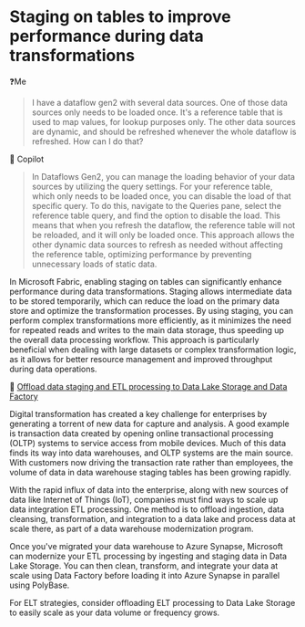 
# Staging on tables to improve performance during data transformations  
❓Me
> I have a dataflow gen2 with several data sources.  One of those data sources only needs to be loaded once.  It's a reference table that is used to map values, for lookup purposes only.  The other data sources are dynamic, and should be refreshed whenever the whole dataflow is refreshed.  How can I do that? 


🤖 Copilot
> In Dataflows Gen2, you can manage the loading behavior of your data sources by utilizing the query settings. For your reference table, which only needs to be loaded once, you can disable the load of that specific query. To do this, navigate to the Queries pane, select the reference table query, and find the option to disable the load. This means that when you refresh the dataflow, the reference table will not be reloaded, and it will only be loaded once. This approach allows the other dynamic data sources to refresh as needed without affecting the reference table, optimizing performance by preventing unnecessary loads of static data.

In Microsoft Fabric, enabling staging on tables can significantly enhance performance during data transformations. Staging allows intermediate data to be stored temporarily, which can reduce the load on the primary data store and optimize the transformation processes. By using staging, you can perform complex transformations more efficiently, as it minimizes the need for repeated reads and writes to the main data storage, thus speeding up the overall data processing workflow. This approach is particularly beneficial when dealing with large datasets or complex transformation logic, as it allows for better resource management and improved throughput during data operations.


🔗 [Offload data staging and ETL processing to Data Lake Storage and Data Factory](https://learn.microsoft.com/en-us/azure/synapse-analytics/migration-guides/teradata/7-beyond-data-warehouse-migration#offload-data-staging-and-etl-processing-to-data-lake-storage-and-data-factory)

Digital transformation has created a key challenge for enterprises by generating a torrent of new data for capture and analysis. A good example is transaction data created by opening online transactional processing (OLTP) systems to service access from mobile devices. Much of this data finds its way into data warehouses, and OLTP systems are the main source. With customers now driving the transaction rate rather than employees, the volume of data in data warehouse staging tables has been growing rapidly.

With the rapid influx of data into the enterprise, along with new sources of data like Internet of Things (IoT), companies must find ways to scale up data integration ETL processing. One method is to offload ingestion, data cleansing, transformation, and integration to a data lake and process data at scale there, as part of a data warehouse modernization program.

Once you've migrated your data warehouse to Azure Synapse, Microsoft can modernize your ETL processing by ingesting and staging data in Data Lake Storage. You can then clean, transform, and integrate your data at scale using Data Factory before loading it into Azure Synapse in parallel using PolyBase.

For ELT strategies, consider offloading ELT processing to Data Lake Storage to easily scale as your data volume or frequency grows.
